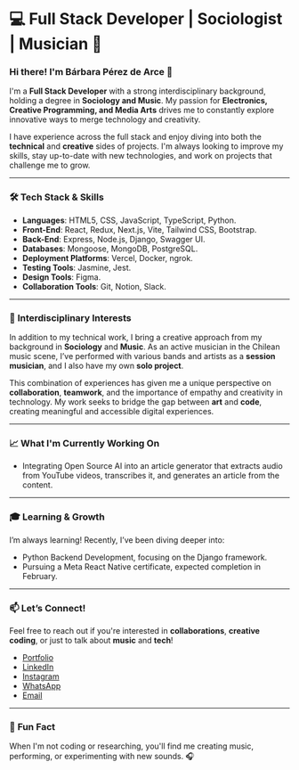 # 💻 **Full Stack Developer | Sociologist | Musician** 🎵

### Hi there! I'm Bárbara Pérez de Arce 👋

I'm a **Full Stack Developer** with a strong interdisciplinary background, holding a degree in **Sociology and Music**. My passion for **Electronics, Creative Programming, and Media Arts** drives me to constantly explore innovative ways to merge technology and creativity.

I have experience across the full stack and enjoy diving into both the **technical** and **creative** sides of projects. I'm always looking to improve my skills, stay up-to-date with new technologies, and work on projects that challenge me to grow.

---

### 🛠 **Tech Stack & Skills**

- **Languages**: HTML5, CSS, JavaScript, TypeScript, Python.
- **Front-End**: React, Redux, Next.js, Vite, Tailwind CSS, Bootstrap.
- **Back-End**: Express, Node.js, Django, Swagger UI.
- **Databases**: Mongoose, MongoDB, PostgreSQL.
- **Deployment Platforms**: Vercel, Docker, ngrok.
- **Testing Tools**: Jasmine, Jest.
- **Design Tools**: Figma.
- **Collaboration Tools**: Git, Notion, Slack.

---

### 🎨 **Interdisciplinary Interests**

In addition to my technical work, I bring a creative approach from my background in **Sociology** and **Music**. As an active musician in the Chilean music scene, I’ve performed with various bands and artists as a **session musician**, and I also have my own **solo project**.

This combination of experiences has given me a unique perspective on **collaboration**, **teamwork**, and the importance of empathy and creativity in technology. My work seeks to bridge the gap between **art** and **code**, creating meaningful and accessible digital experiences.

---

### 📈 **What I'm Currently Working On**

- Integrating Open Source AI into an article generator that extracts audio from YouTube videos, transcribes it, and generates an article from the content.

---

### 🎓 **Learning & Growth**

I’m always learning! Recently, I’ve been diving deeper into:

- Python Backend Development, focusing on the Django framework.
- Pursuing a Meta React Native certificate, expected completion in February.

---

### 📫 **Let’s Connect!**

Feel free to reach out if you're interested in **collaborations**, **creative coding**, or just to talk about **music** and **tech**!
- [Portfolio](https://www.barbarapda.dev) 
- [LinkedIn](https://www.linkedin.com/in/barbarapda/)
- [Instagram](https://www.instagram.com/barbarapda)
- [WhatsApp](https://wa.me/56981272793)
- [Email](mailto:barbara.perezdearce@gmail.com)

---

### 🎵 **Fun Fact**

When I'm not coding or researching, you'll find me creating music, performing, or experimenting with new sounds. 🎧
